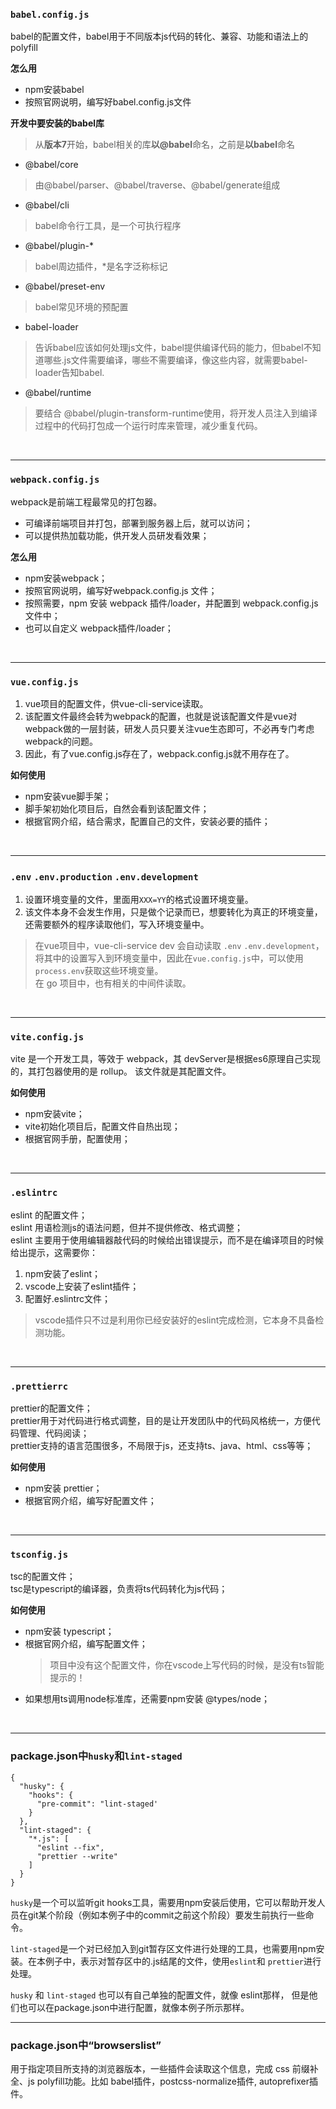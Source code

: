 ### `babel.config.js`
babel的配置文件，babel用于不同版本js代码的转化、兼容、功能和语法上的polyfill  

**怎么用**
* npm安装babel
* 按照官网说明，编写好babel.config.js文件

**开发中要安装的babel库**
> 从**版本7**开始，babel相关的库**以@babel**命名，之前是**以babel**命名
* @babel/core
> 由@babel/parser、@babel/traverse、@babel/generate组成
* @babel/cli
> babel命令行工具，是一个可执行程序
* @babel/plugin-*
> babel周边插件，*是名字泛称标记
* @babel/preset-env
> babel常见环境的预配置
* babel-loader
> 告诉babel应该如何处理js文件，babel提供编译代码的能力，但babel不知道哪些.js文件需要编译，哪些不需要编译，像这些内容，就需要babel-loader告知babel.
* @babel/runtime
> 要结合 @babel/plugin-transform-runtime使用，将开发人员注入到编译过程中的代码打包成一个运行时库来管理，减少重复代码。

<br>

---

### `webpack.config.js`
webpack是前端工程最常见的打包器。
* 可编译前端项目并打包，部署到服务器上后，就可以访问；
* 可以提供热加载功能，供开发人员研发看效果；
  
**怎么用**
* npm安装webpack；
* 按照官网说明，编写好webpack.config.js 文件；
* 按照需要，npm 安装 webpack 插件/loader，并配置到 webpack.config.js 文件中；
* 也可以自定义 webpack插件/loader；

<br>

---

### `vue.config.js`
1. vue项目的配置文件，供vue-cli-service读取。  
2. 该配置文件最终会转为webpack的配置，也就是说该配置文件是vue对webpack做的一层封装，研发人员只要关注vue生态即可，不必再专门考虑webpack的问题。  
3. 因此，有了vue.config.js存在了，webpack.config.js就不用存在了。

**如何使用**
* npm安装vue脚手架；
* 脚手架初始化项目后，自然会看到该配置文件；
* 根据官网介绍，结合需求，配置自己的文件，安装必要的插件；
  
<br>

---

### `.env` `.env.production` `.env.development`
1. 设置环境变量的文件，里面用`XXX=YY`的格式设置环境变量。  
2. 该文件本身不会发生作用，只是做个记录而已，想要转化为真正的环境变量，还需要额外的程序读取他们，写入环境变量中。  
> 在vue项目中，vue-cli-service dev 会自动读取 `.env` `.env.development`，将其中的设置写入到环境变量中，因此在`vue.config.js`中，可以使用 `process.env`获取这些环境变量。  
> 在 go 项目中，也有相关的中间件读取。

<br>

---

### `vite.config.js`
vite 是一个开发工具，等效于 webpack，其 devServer是根据es6原理自己实现的，其打包器使用的是 rollup。 该文件就是其配置文件。

**如何使用**
* npm安装vite；
* vite初始化项目后，配置文件自热出现；
* 根据官网手册，配置使用；
  
<br>

---

### `.eslintrc`
eslint 的配置文件；  
eslint 用语检测js的语法问题，但并不提供修改、格式调整；  
eslint 主要用于使用编辑器敲代码的时候给出错误提示，而不是在编译项目的时候给出提示，这需要你：
1. npm安装了eslint；
2. vscode上安装了eslint插件；
3. 配置好.eslintrc文件；
> vscode插件只不过是利用你已经安装好的eslint完成检测，它本身不具备检测功能。

<br>

---

### `.prettierrc`
prettier的配置文件；  
prettier用于对代码进行格式调整，目的是让开发团队中的代码风格统一，方便代码管理、代码阅读；  
prettier支持的语言范围很多，不局限于js，还支持ts、java、html、css等等；

**如何使用** 
* npm安装 prettier；
* 根据官网介绍，编写好配置文件；

<br>

---

### `tsconfig.js`
tsc的配置文件；  
tsc是typescript的编译器，负责将ts代码转化为js代码；

**如何使用** 
* npm安装 typescript；
* 根据官网介绍，编写配置文件；
  > 项目中没有这个配置文件，你在vscode上写代码的时候，是没有ts智能提示的！
* 如果想用ts调用node标准库，还需要npm安装 @types/node；

<br>

---

### package.json中`husky`和`lint-staged`
```
{
  "husky": {
    "hooks": {
      "pre-commit": "lint-staged'
    }
  },
  "lint-staged": {
    "*.js": [
      "eslint --fix",
      "prettier --write"
    ]
  }
}
```

`husky`是一个可以监听git hooks工具，需要用npm安装后使用，它可以帮助开发人员在git某个阶段（例如本例子中的commit之前这个阶段）要发生前执行一些命令。

`lint-staged`是一个对已经加入到git暂存区文件进行处理的工具，也需要用npm安装。在本例子中，表示对暂存区中的.js结尾的文件，使用`eslint`和 `prettier`进行处理。

`husky` 和  `lint-staged` 也可以有自己单独的配置文件，就像 eslint那样，
但是他们也可以在package.json中进行配置，就像本例子所示那样。

---

### package.json中“browserslist”
用于指定项目所支持的浏览器版本，一些插件会读取这个信息，完成 css 前缀补全、js polyfill功能。比如 babel插件，postcss-normalize插件, autoprefixer插件。